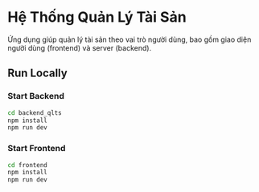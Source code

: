 # Hệ Thống Quản Lý Tài Sản

Ứng dụng giúp quản lý tài sản theo vai trò người dùng, bao gồm giao diện người dùng (frontend) và server (backend).

## Run Locally

### Start Backend

```bash
cd backend_qlts
npm install
npm run dev
```

### Start Frontend

```bash
cd frontend
npm install
npm run dev
```
